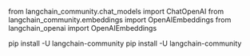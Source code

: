 from langchain_community.chat_models import ChatOpenAI
from langchain_community.embeddings import OpenAIEmbeddings
from langchain_openai import OpenAIEmbeddings

pip install -U langchain-community
pip install -U langchain-community
